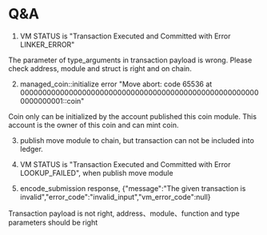 # Q&A

1. VM STATUS is "Transaction Executed and Committed with Error LINKER_ERROR"

The parameter of type_arguments in transaction payload is wrong. Please check address, module and struct is right and on chain.

2. managed_coin::initialize error "Move abort: code 65536 at 0000000000000000000000000000000000000000000000000000000000000001::coin"

Coin only can be initialized by the account published this coin module. This account is the owner of this coin and can mint coin.

3. publish move module to chain, but transaction can not be included into ledger.


4. VM STATUS is "Transaction Executed and Committed with Error LOOKUP_FAILED", when publish move module

5. encode_submission response, {"message":"The given transaction is invalid","error_code":"invalid_input","vm_error_code":null}

Transaction payload is not right, address、module、function and type parameters should be right


